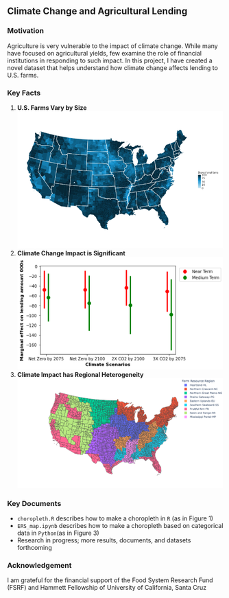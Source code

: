 ## Climate Change and Agricultural Lending

### Motivation
Agriculture is very vulnerable to the impact of climate change. While many have focused on agricultural yields, few examine the role of financial institutions in responding to such impact. In this project, I have created a novel dataset that helps understand how climate change affects lending to U.S. farms. 

### Key Facts
1. **U.S. Farms Vary by Size** \
![](https://github.com/tengtedliu/climate/blob/main/graphics/map36.png)
2. **Climate Change Impact is Significant** \
![](https://github.com/tengtedliu/climate/blob/main/graphics/margin3.png)
3. **Climate Impact has Regional Heterogeneity** \
![](https://github.com/tengtedliu/climate/blob/main/graphics/ers.png)
### Key Documents
* `choropleth.R` describes how to make a choropleth in `R` (as in Figure 1)
* `ERS_map.ipynb` describes how to make a choropleth based on categorical data in `Python`(as in Figure 3)
* Research in progress; more results, documents, and datasets forthcoming

### Acknowledgement
I am grateful for the financial support of the Food System Research Fund (FSRF) and Hammett Fellowship of University of California, Santa Cruz
